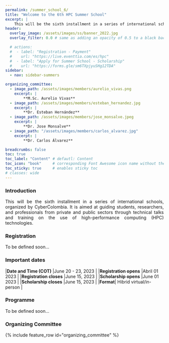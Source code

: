 ```yaml
---
permalink: /summer_school_6/
title: "Welcome to the 6th HPC Summer School"
excerpt: |
    This will be the sixth installment in a series of international schools, organized by Cyber Colombia. 
header:
  overlay_image: /assets/images/ss/banner_2022.jpg
  overlay_filter: 0.0 # same as adding an opacity of 0.5 to a black background

  # actions:
  #  - label: "Registration - Payment"
  #    url: "https://live.eventtia.com/es/hpc"
  #  - label: "Apply for Summer School - Scholarship"
  #    url: "https://forms.gle/sm6TXpjyuSHg12TDA"
sidebar:
  - nav: sidebar-summers

organizing_committee:
  - image_path: /assets/images/members/aurelio_vivas.png
    excerpt: |
        **M.Sc. Aurelio Vivas**
  - image_path: /assets/images/members/esteban_hernandez.jpg
    excerpt: |
        **Dr. Esteban Hernández**
  - image_path: /assets/images/members/jose_monsalve.jpeg
    excerpt: |
        **Dr. Jose Monsalve**
  - image_path: "/assets/images/members/carlos_alvarez.jpg"
    excerpt: |
        **Dr. Carlos Álvarez**

breadcrumbs: false
toc: true
toc_label: "Content" # defautl: Content
toc_icon: "book"     # corresponding Font Awesome icon name without the "fa" prefix
toc_sticky: true     # enables sticky toc
# classes: wide
---
```


### Introduction
<p></p>
<p style="text-align: justify; text-justify: inter-word;">This will be the sixth installment in a series of international schools, organized by CyberColombia. It is aimed at guiding students, researchers, and professionals from private and public sectors through technical talks and training on the use of high-performance computing (HPC) technologies.</p>

### Registration

<p>To be defined soon...</p>

### Important dates
<p></p>

|**Date and Time (COT)** |June 20 - 23, 2023           |
|**Registration opens** |Abril 01 2023                 |
|**Registration closes** |June 15, 2023                |
|**Scholarship opens** |June 01 2023                   |
|**Scholarship closes** |June 15, 2023                 |
|**Format**| Hibrid virtual/in-person                  | 


### Programme
<p></p>
<p>To be defined soon...</p>

### Organizing Committee
<p></p>

{% include feature_row id="organizing_committee" %}
